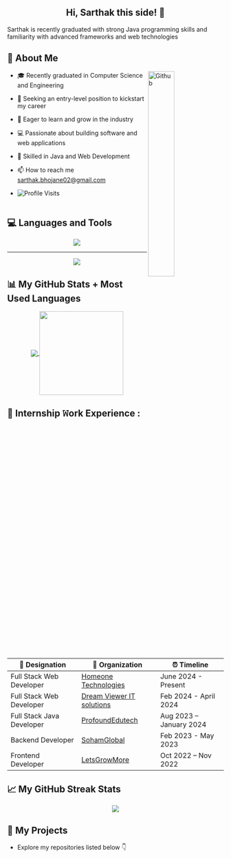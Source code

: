### <h2 align="center"> Hi, Sarthak this side! 👋 </h2>

Sarthak is recently graduated with strong Java programming skills and familiarity with advanced frameworks and web technologies

## 📇 About Me
<img width="35%" align="right" alt="Github" src="https://i.pinimg.com/originals/e1/a7/81/e1a781c2cfc49e4f02cc72293e853b05.gif" />

- 🎓 Recently graduated in Computer Science and Engineering
  
- 💼 Seeking an entry-level position to kickstart my career
  
- 🌱 Eager to learn and grow in the industry
  
- 💻 Passionate about building software and web applications
  
- 🌟 Skilled in Java and Web Development
  
- 📫 How to reach me sarthak.bhojane02@gmail.com

- ![Profile Visits](https://komarev.com/ghpvc/?username=sarthak-bhojane&color=blue)
<br><br>


## :computer: Languages and Tools
<!--- language icons --->
<p align="center">
  <a href="https://skillicons.dev">
    <img src="https://skillicons.dev/icons?i=c,java,py,dotnet,androidstudio,hibernate,spring,postman,mysql,github,git,gcp" />
  </a>
</p>
<hr></hr>
<p align="center">
  <a href="https://skillicons.dev">
<img src="https://skillicons.dev/icons?i=html,css,bootstrap,js,ts,mongodb,express,react,nodejs,php,heroku,figma" /></a>
</p>

## 📊 My GitHub Stats + Most Used Languages 

<p align="center">

  <a href="https://github.com/sarthak-bhojane">
  <img align="center" src="https://github-readme-stats.vercel.app/api?username=sarthak-bhojane&show_icons=true&hide_border=true&title_color=94b4a4&amp&icon_color=FFFFFF&amp&text_color=FFFFFF&amp&bg_color=000000&count_private=true&include_all_commits=true"/>
  </a>

<a href="https://github.com/sarthak-bhojane">
    <img align="center" height="195px" src="https://github-readme-stats.vercel.app/api/top-langs/?username=sarthak-bhojane&text_color=FFFFFF&bg_color=000000&title_color=94b4a4&langs_count=15&layout=compact&hide_border=true" />
</a>

</p>

## 👔 Internship 𝚆ork Experience :

<div align="center">
  
| 💼 Designation           | 🏢 Organization                                             | ⏰ Timeline            |
| ----------------------- | ----------------------------------------------------------- | --------------------- |
| Full Stack Web Developer| [Homeone Technologies](https://www.linkedin.com/company/homeone-technologies/) | June 2024 - Present    |
| Full Stack Web Developer| [Dream Viewer IT solutions](https://www.linkedin.com/company/dreamviewer-infotech/) | Feb 2024 - April 2024   |
| Full Stack Java Developer| [ProfoundEdutech](https://www.linkedin.com/company/profound-edutech-pvt-ltd/mycompany/) | Aug 2023 – January 2024 |
| Backend Developer       | [SohamGlobal](https://www.linkedin.com/company/sohamglobal/about/) | Feb 2023 - May 2023   |
| Frontend Developer      | [LetsGrowMore](https://www.linkedin.com/company/letsgrowmore/) | Oct 2022 – Nov 2022   |

</div>

## 📈 My GitHub Streak Stats

<p align="center">
  <img src="https://github-readme-streak-stats.herokuapp.com/?user=sarthak-bhojane&theme=dark" />
</p>

## 📌 My Projects
-  Explore my repositories listed below 👇

